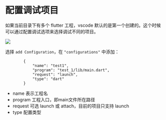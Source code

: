 # 配置调试项目

如果当前目录下有多个 flutter 工程，vscode 默认的是第一个创建的。这个时候可以通过配置调试选项来选择调试不同的项目。

![](http://blogqn.maintel.cn/TIM截图20181205121055.png?e=3120783080&token=cs2nCfx72Y7hW0_NpFYzb3Jab90IJWraRtphMd-q:YGXO97fcNhjK5LiFZfQx8R-G7vE=)

选择 `add Configuration`，在 `"configurations"` 中添加：

```
        {
            "name": "test1",
            "program": "test_1/lib/main.dart",
            "request": "launch",
            "type": "dart"
        }
```

- name 表示工程名
- program 工程入口，即main文件所在路径
- request 可选 launch 或 attach，目前的项目只支持 launch
- type 配置类型